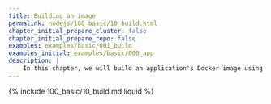 ```yaml
---
title: Building an image
permalink: nodejs/100_basic/10_build.html
chapter_initial_prepare_cluster: false
chapter_initial_prepare_repo: false
examples: examples/basic/001_build
examples_initial: examples/basic/000_app
description: |
    In this chapter, we will build an application's Docker image using werf and [Dockerfile](https://docs.docker.com/engine/reference/builder/). Then, we will test the built image by running it locally.
---
```


{% include 100_basic/10_build.md.liquid %}

